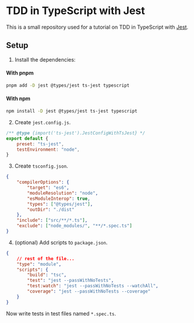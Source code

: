 # TDD in TypeScript with Jest

This is a small repository used for a tutorial on TDD in TypeScript with [Jest](https://jestjs.io/).

## Setup

1. Install the dependencies:

#### With pnpm

```bash
pnpm add -D jest @types/jest ts-jest typescript
```

#### With npm

```bash
npm install -D jest @types/jest ts-jest typescript
```

2. Create `jest.config.js`.

```js
/** @type {import('ts-jest').JestConfigWithTsJest} */
export default {
	preset: "ts-jest",
	testEnvironment: "node",
}
```

3. Create `tsconfig.json`.

```json
{
	"compilerOptions": {
		"target": "es6",
		"moduleResolution": "node",
		"esModuleInterop": true,
		"types": ["@types/jest"],
		"outDir": "./dist"
	},
	"include": ["src/**/*.ts"],
	"exclude": ["node_modules/", "**/*.spec.ts"]
}
```

4. (optional) Add scripts to `package.json`.

```json
{
	// rest of the file...
	"type": "module",
	"scripts": {
		"build": "tsc",
		"test": "jest --passWithNoTests",
		"test:watch": "jest --passWithNoTests --watchAll",
		"coverage": "jest --passWithNoTests --coverage"
	}
}
```

Now write tests in test files named `*.spec.ts`.
